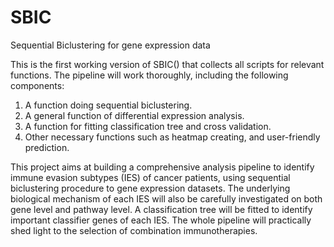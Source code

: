 # SBIC
Sequential Biclustering for gene expression data

This is the first working version of SBIC() that collects all scripts for relevant functions.
The pipeline will work thoroughly, including the following components:

1. A function doing sequential biclustering.
2. A general function of differential expression analysis.
3. A function for fitting classification tree and cross validation.
4. Other necessary functions such as heatmap creating, and user-friendly prediction.

This project aims at building a comprehensive analysis pipeline to identify immune evasion subtypes (IES) of cancer patients, 
using sequential biclustering procedure to gene expression datasets. The underlying biological mechanism of each IES will 
also be carefully investigated on both gene level and pathway level. A classification tree will be fitted to identify important
classifier genes of each IES. The whole pipeline will practically shed light to the selection of combination immunotherapies.

